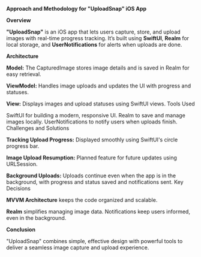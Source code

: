 
**Approach and Methodology for "UploadSnap" iOS App**

**Overview**

**"UploadSnap"** is an iOS app that lets users capture, store, and upload images with real-time progress tracking. It’s built using **SwiftUI**, **Realm** for local storage, and **UserNotifications** for alerts when uploads are done.

**Architecture**

**Model:** The CapturedImage stores image details and is saved in Realm for easy retrieval.

**ViewModel:** Handles image uploads and updates the UI with progress and statuses.

**View:** Displays images and upload statuses using SwiftUI views.
Tools Used

SwiftUI for building a modern, responsive UI.
Realm to save and manage images locally.
UserNotifications to notify users when uploads finish.
Challenges and Solutions

**Tracking Upload Progress:** Displayed smoothly using SwiftUI's circle progress bar.

**Image Upload Resumption:** Planned feature for future updates using URLSession.

**Background Uploads:** Uploads continue even when the app is in the background, with progress and status saved and notifications sent.
Key Decisions

**MVVM Architecture** keeps the code organized and scalable.

**Realm** simplifies managing image data.
Notifications keep users informed, even in the background.

**Conclusion**

"UploadSnap" combines simple, effective design with powerful tools to deliver a seamless image capture and upload experience.

